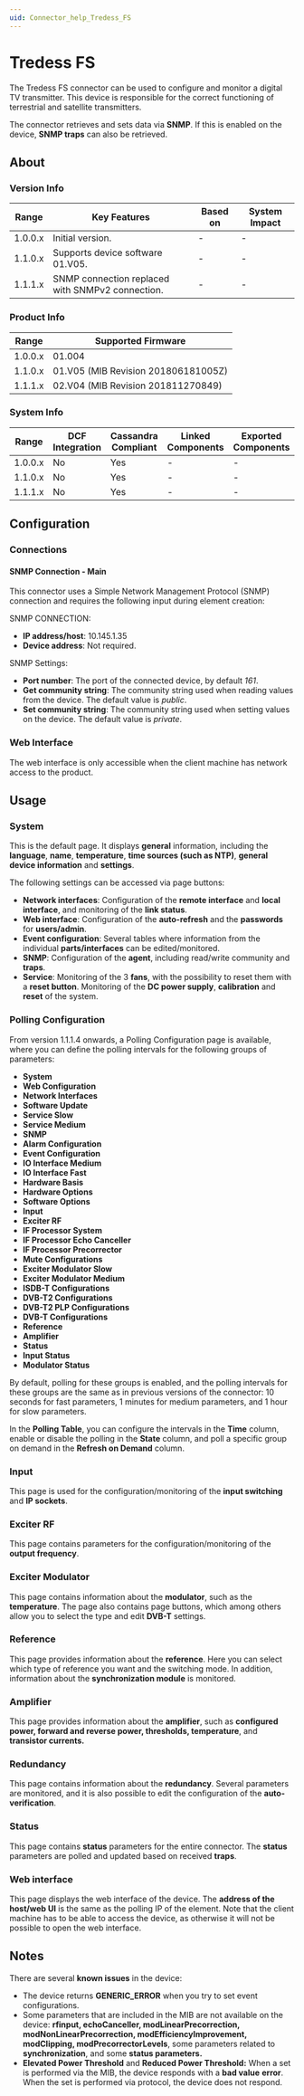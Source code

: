 ```yaml
---
uid: Connector_help_Tredess_FS
---
```


# Tredess FS

The Tredess FS connector can be used to configure and monitor a digital TV transmitter. This device is responsible for the correct functioning of terrestrial and satellite transmitters.

The connector retrieves and sets data via **SNMP**. If this is enabled on the device, **SNMP traps** can also be retrieved.

## About

### Version Info

| **Range** | **Key Features**                                 | **Based on** | **System Impact** |
|-----------|--------------------------------------------------|--------------|-------------------|
| 1.0.0.x   | Initial version.                                 | \-           | \-                |
| 1.1.0.x   | Supports device software 01.V05.                 | \-           | \-                |
| 1.1.1.x   | SNMP connection replaced with SNMPv2 connection. | \-           | \-                |

### Product Info

| **Range** | **Supported Firmware**              |
|-----------|-------------------------------------|
| 1.0.0.x   | 01.004                              |
| 1.1.0.x   | 01.V05 (MIB Revision 201806181005Z) |
| 1.1.1.x   | 02.V04 (MIB Revision 201811270849)  |

### System Info

| Range     | DCF Integration     | Cassandra Compliant     | Linked Components     | Exported Components     |
|-----------|---------------------|-------------------------|-----------------------|-------------------------|
| 1.0.0.x   | No                  | Yes                     | \-                    | \-                      |
| 1.1.0.x   | No                  | Yes                     | \-                    | \-                      |
| 1.1.1.x   | No                  | Yes                     | \-                    | \-                      |

## Configuration

### Connections

#### SNMP Connection - Main

This connector uses a Simple Network Management Protocol (SNMP) connection and requires the following input during element creation:

SNMP CONNECTION:

- **IP address/host**: 10.145.1.35
- **Device address**: Not required.

SNMP Settings:

- **Port number**: The port of the connected device, by default *161*.
- **Get community string**: The community string used when reading values from the device. The default value is *public*.
- **Set community string**: The community string used when setting values on the device. The default value is *private*.

### Web Interface

The web interface is only accessible when the client machine has network access to the product.

## Usage

### System

This is the default page. It displays **general** information, including the **language**, **name**, **temperature**, **time sources (such as NTP)**, **general device information** and **settings**.

The following settings can be accessed via page buttons:

- **Network interfaces**: Configuration of the **remote interface** and **local interface**, and monitoring of the **link status**.
- **Web interface**: Configuration of the **auto-refresh** and the **passwords** for **users/admin**.
- **Event configuration**: Several tables where information from the individual **parts/interfaces** can be edited/monitored.
- **SNMP**: Configuration of the **agent**, including read/write community and **traps**.
- **Service**: Monitoring of the 3 **fans**, with the possibility to reset them with a **reset button**. Monitoring of the **DC power supply**, **calibration** and **reset** of the system.

### Polling Configuration

From version 1.1.1.4 onwards, a Polling Configuration page is available, where you can define the polling intervals for the following groups of parameters:

- **System**
- **Web Configuration**
- **Network Interfaces**
- **Software Update**
- **Service Slow**
- **Service Medium**
- **SNMP**
- **Alarm Configuration**
- **Event Configuration**
- **IO Interface Medium**
- **IO Interface Fast**
- **Hardware Basis**
- **Hardware Options**
- **Software Options**
- **Input**
- **Exciter RF**
- **IF Processor System**
- **IF Processor Echo Canceller**
- **IF Processor Precorrector**
- **Mute Configurations**
- **Exciter Modulator Slow**
- **Exciter Modulator Medium**
- **ISDB-T Configurations**
- **DVB-T2 Configurations**
- **DVB-T2 PLP Configurations**
- **DVB-T Configurations**
- **Reference**
- **Amplifier**
- **Status**
- **Input Status**
- **Modulator Status**

By default, polling for these groups is enabled, and the polling intervals for these groups are the same as in previous versions of the connector: 10 seconds for fast parameters, 1 minutes for medium parameters, and 1 hour for slow parameters.

In the **Polling Table**, you can configure the intervals in the **Time** column, enable or disable the polling in the **State** column, and poll a specific group on demand in the **Refresh on Demand** column.

### Input

This page is used for the configuration/monitoring of the **input switching** and **IP sockets**.

### Exciter RF

This page contains parameters for the configuration/monitoring of the **output frequency**.

### Exciter Modulator

This page contains information about the **modulator**, such as the **temperature**. The page also contains page buttons, which among others allow you to select the type and edit **DVB-T** settings.

### Reference

This page provides information about the **reference**. Here you can select which type of reference you want and the switching mode. In addition, information about the **synchronization module** is monitored.

### Amplifier

This page provides information about the **amplifier**, such as **configured power, forward and reverse power, thresholds, temperature**, and **transistor currents.**

### Redundancy

This page contains information about the **redundancy**. Several parameters are monitored, and it is also possible to edit the configuration of the **auto-verification**.

### Status

This page contains **status** parameters for the entire connector. The **status** parameters are polled and updated based on received **traps**.

### Web interface

This page displays the web interface of the device. The **address of the host/web UI** is the same as the polling IP of the element. Note that the client machine has to be able to access the device, as otherwise it will not be possible to open the web interface.

## Notes

There are several **known issues** in the device:

- The device returns **GENERIC_ERROR** when you try to set event configurations.
- Some parameters that are included in the MIB are not available on the device: **rfinput, echoCanceller, modLinearPrecorrection, modNonLinearPrecorrection, modEfficiencyImprovement, modClipping, modPrecorrectorLevels**, some parameters related to **synchronization**, and some **status parameters.**
- **Elevated Power Threshold** and **Reduced Power Threshold:** When a set is performed via the MIB, the device responds with a **bad value** **error**. When the set is performed via protocol, the device does not respond.
